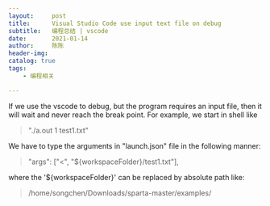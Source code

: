```yaml
---
layout:     post
title:      Visual Studio Code use input text file on debug
subtitle:   编程总结 | vscode
date:       2021-01-14
author:     陈陈
header-img:
catalog: true
tags:
    - 编程相关

---
```


If we use the vscode to debug, but the program requires an input file, then it will wait and never reach the break point. For example, we start in shell like

> "./a.out 1 test1.txt"

We have to type the arguments in "launch.json" file in the following manner:
> "args": ["<", "${workspaceFolder}/test1.txt"],


where the '${workspaceFolder}' can be replaced by absolute path like:
> /home/songchen/Downloads/sparta-master/examples/

